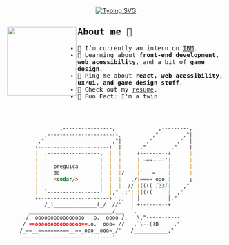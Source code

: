 <div align="center">
  
  [![Typing SVG](https://readme-typing-svg.herokuapp.com?color=C8D1D8&background=FFFFFF00&lines=Front-End+Developer;UX%2FUI+Enthusiast)](https://git.io/typing-svg)

</div>
  

<samp>
  <img width="160px" align="left" src="https://user-images.githubusercontent.com/78867705/163468239-c9ca2c8b-0bc5-4881-bd23-bcf6dac34b0b.gif" />

  <h2>About me 👋️</h2>
  <ul>
  <li>🔭 I’m currently an intern on <a href="https://www.ibm.com/">IBM</a>.</li>
  <li>🧐 Learning about <strong>front-end development</strong>, <strong>web acessibility</strong>, and a bit of <strong>game design</strong>.</li>
  <li>💬 Ping me about <strong>react, web acessibility, ux/ui, and game design stuff</strong>.</li>
  <li>📙 Check out my <a href="">resume</a>.</li>
  <li>🎉 Fun Fact: I'm a twin</li>
  </ul>
</samp>
  
<br/>

```md

                 ,----------------,              ,---------,
            ,-----------------------,          ,"        ,"|
          ,"                      ,"|        ,"        ,"  |
         +-----------------------+  |      ,"        ,"    |
         |  .-----------------.  |  |     +---------+      |
         |  |                 |  |  |     | -==----'|      |
         |  |  preguiça       |  |  |     |         |      |
         |  |  de             |  |  |/----|`---=    |      |
         |  |  <codar/>       |  |  |   ,/|==== ooo |      ;
         |  |                 |  |  |  // |(((( [33]|    ,"
         |  `-----------------'  |," .;'| |((((     |  ,"
         +-----------------------+  ;;  | |         |,"    
            /_)______________(_/  //'   | +---------+
       ___________________________/___  `,
      /  oooooooooooooooo  .o.  oooo /,   \,"-----------
     / ==ooooooooooooooo==.o.  ooo= //   ,`\--{)B     ,"
    /_==__==========__==_ooo__ooo=_/'   /___________,"
    `-----------------------------'
  ```
